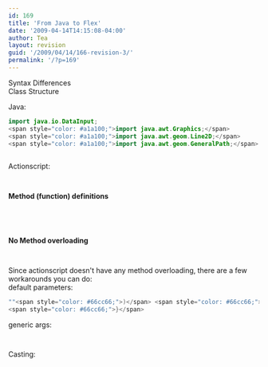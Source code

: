 ```yaml
---
id: 169
title: 'From Java to Flex'
date: '2009-04-14T14:15:08-04:00'
author: Tea
layout: revision
guid: '/2009/04/14/166-revision-3/'
permalink: '/?p=169'
---
```


Syntax Differences  
Class Structure

Java:

```java
import java.io.DataInput;
<span style="color: #a1a100;">import java.awt.Graphics;</span>
<span style="color: #a1a100;">import java.awt.geom.Line2D;</span>
<span style="color: #a1a100;">import java.awt.geom.GeneralPath;</span>
 
```

  
Actionscript:  
```actionscript
 
```

**Method (function) definitions**

```java
 
```

```actionscript
 
```

**No Method overloading**

```java
 
```

Since actionscript doesn't have any method overloading, there are a few workarounds you can do:  
default parameters:

```actionscript
""<span style="color: #66cc66;">)</span> <span style="color: #66cc66;">{</span>
<span style="color: #66cc66;">}</span>
```

generic args:

```actionscript
 
```

Casting:

```java
 
```

```actionscript
 
```